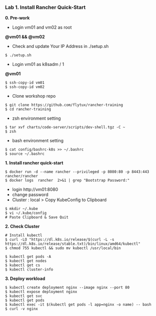 ### Lab 1. Install Rancher Quick-Start

**0. Pre-work**

- Login vm01 and vm02 as root

**@vm01 && @vm02**

- Check and update Your IP Address in ./setup.sh 
~~~
$ ./setup.sh
~~~

- Login vm01 as k8sadm / 1

**@vm01**

~~~
$ ssh-copy-id vm01
$ ssh-copy-id vm02
~~~

- Clone workshop repo 

~~~
$ git clone https://github.com/flytux/rancher-training
$ cd rancher-training
~~~

- zsh environment setting
~~~
$ tar xvf charts/code-server/scripts/dev-shell.tgz -C ~
$ zsh
~~~

- bash environment setting
~~~
$ cat config/bashrc-k8s >> ~/.bashrc
$ source ~/.bashrc
~~~

**1. Install rancher quick-start**

~~~
$ docker run -d --name rancher --privileged -p 8080:80 -p 8443:443 rancher/rancher
$ docker logs  rancher  2>&1 | grep "Bootstrap Password:"
~~~

- login http://vm01:8080
- change password
- Cluster : local > Copy KubeConfig to Clipboard

~~~
$ mkdir ~/.kube
$ vi ~/.kube/config
# Paste Clipboard & Save Quit
~~~

**2. Check Cluster**

~~~
# Install kubectl
$ curl -LO "https://dl.k8s.io/release/$(curl -L -s https://dl.k8s.io/release/stable.txt)/bin/linux/amd64/kubectl"
$ chmod 755 kubectl && sudo mv kubectl /usr/local/bin

$ kubectl get pods -A
$ kubectl get nodes
$ kubectl get cs
$ kubectl cluster-info
~~~

**3. Deploy workload**

~~~
$ kubectl create deployment nginx --image nginx --port 80
$ kubectl expose deployment nginx
$ kubectl get svc
$ kubectl get pods
$ kubectl exec -it $(kubectl get pods -l app=nginx -o name) -- bash
$ curl -v nginx
~~~

